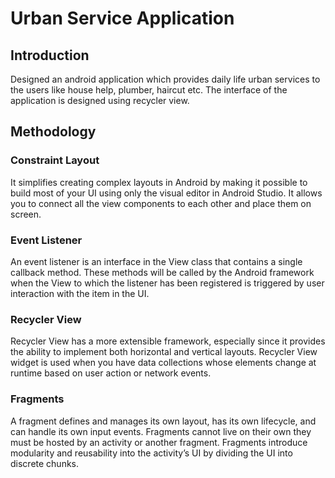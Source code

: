 # Urban Service Application 

## Introduction
Designed an android application which provides daily life urban services to the users like house help, plumber, haircut etc. The interface of the application is designed using recycler view.

## Methodology

### Constraint Layout
 It simplifies creating complex layouts in Android by making it possible to build most of your UI using only the visual editor in Android Studio. It allows you to  connect all the view components to each other and place them on screen.
 
### Event Listener
An event listener is an interface in the View class that contains a single callback method. These methods will be called by the Android framework when the View to which the listener has been registered is triggered by user interaction with the item in the UI. 

### Recycler View 
Recycler View has a more extensible framework, especially since it provides the ability to implement both horizontal and vertical layouts. Recycler View widget is used when you have data collections whose elements change at runtime based on user action or network events.

### Fragments
A fragment defines and manages its own layout, has its own lifecycle, and can handle its own input events. Fragments cannot live on their own they must be hosted by an activity or another fragment. Fragments introduce modularity and reusability into the activity’s UI by dividing the UI into discrete chunks. 

